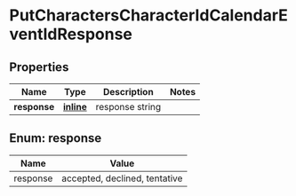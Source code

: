 
# PutCharactersCharacterIdCalendarEventIdResponse

## Properties
Name | Type | Description | Notes
------------ | ------------- | ------------- | -------------
**response** | [**inline**](#ResponseEnum) | response string | 


<a name="ResponseEnum"></a>
## Enum: response
Name | Value
---- | -----
response | accepted, declined, tentative



